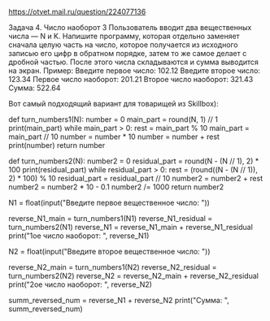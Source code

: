 
https://otvet.mail.ru/question/224077136

Задача 4. Число наоборот 3
Пользователь вводит два вещественных числа — N и K. Напишите программу, которая отдельно заменяет сначала целую часть на число, 
которое получается из исходного записью его цифр в обратном порядке, затем то же самое делает с дробной частью. 
После этого числа складываются и сумма выводится на экран.
Пример:
Введите первое число: 102.12
Введите второе число: 123.34
Первое число наоборот: 201.21
Второе число наоборот: 321.43
Сумма: 522.64

Вот самый подходящий вариант для товарищей из Skillbox):

def turn_numbers1(N):
number = 0
main_part = round(N, 1) // 1
print(main_part)
while main_part > 0:
rest = main_part % 10
main_part = main_part // 10
number = number * 10
number = number + rest
print(number)
return number

def turn_numbers2(N):
number2 = 0
residual_part = round(N - (N // 1), 2) * 100
print(residual_part)
while residual_part > 0:
rest = (round((N - (N // 1)), 2) * 100) % 10
residual_part = residual_part // 10
number2 = number2 + rest
number2 = number2 * 10 - 0.1
number2 /= 1000
return number2

N1 = float(input("Введите первое вещественное число: "))

reverse_N1_main = turn_numbers1(N1)
reverse_N1_residual = turn_numbers2(N1)
reverse_N1 = reverse_N1_main + reverse_N1_residual
print("1ое число наоборот: ", reverse_N1)

N2 = float(input("Введите второе вещественное число: "))

reverse_N2_main = turn_numbers1(N2)
reverse_N2_residual = turn_numbers2(N2)
reverse_N2 = reverse_N2_main + reverse_N2_residual
print("2ое число наоборот: ", reverse_N2)

summ_reversed_num = reverse_N1 + reverse_N2
print("Сумма: ", summ_reversed_num)



